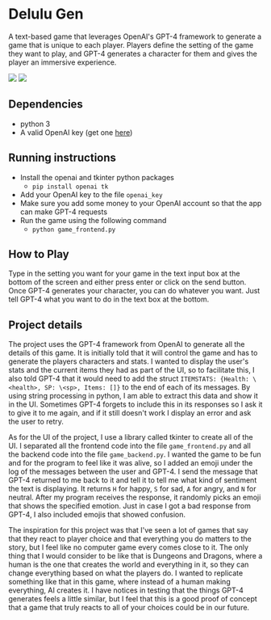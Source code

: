 # Delulu Gen

A text-based game that leverages OpenAI's GPT-4 framework to generate a game that is unique to each player. Players define the setting of the game they want to play, and GPT-4 generates a character for them and gives the player an immersive experience.

![](https://i.imgur.com/jV8drGv.png)
![](https://i.imgur.com/mrHg2ZQ.png)

## Dependencies
* python 3
* A valid OpenAI key (get one [here](https://help.openai.com/en/articles/4936850-where-do-i-find-my-secret-api-key))

## Running instructions
* Install the openai and tkinter python packages
  * `pip install openai tk`
* Add your OpenAI key to the file `openai_key`
* Make sure you add some money to your OpenAI account so that the app can make GPT-4 requests
* Run the game using the following command
  * `python game_frontend.py`

## How to Play

Type in the setting you want for your game in the text input box at the bottom of the screen and either press enter or click on the send button. Once GPT-4 generates your character, you can do whatever you want. Just tell GPT-4 what you want to do in the text box at the bottom.

## Project details
The project uses the GPT-4 framework from OpenAI to generate all the details of this game. It is initially told that it will control the game and has to generate the players characters and stats. I wanted to display the user's stats and the current items they had as part of the UI, so to facilitate this, I also told GPT-4 that it would need to add the struct `ITEMSTATS: {Health: \<health>, SP: \<sp>, Items: []}` to the end of each of its messages. By using string processing in python, I am able to extract this data and show it in the UI. Sometimes GPT-4 forgets to include this in its responses so I ask it to give it to me again, and if it still doesn't work I display an error and ask the user to retry.

As for the UI of the project, I use a library called tkinter to create all of the UI. I separated all the frontend code into the file `game_frontend.py` and all the backend code into the file `game_backend.py`. I wanted the game to be fun and for the program to feel like it was alive, so I added an emoji under the log of the messages between the user and GPT-4. I send the message that GPT-4 returned to me back to it and tell it to tell me what kind of sentiment the text is displaying. It returns `H` for happy, `S` for sad, `A` for angry, and `N` for neutral. After my program receives the response, it randomly picks an emoji that shows the specified emotion. Just in case I got a bad response from GPT-4, I also included emojis that showed confusion. 

The inspiration for this project was that I've seen a lot of games that say that they react to player choice and that everything you do matters to the story, but I feel like no computer game every comes close to it. The only thing that I would consider to be like that is Dungeons and Dragons, where a human is the one that creates the world and everything in it, so they can change everything based on what the players do. I wanted to replicate something like that in this game, where instead of a human making everything, AI creates it. I have notices in testing that the things GPT-4 generates feels a little similar, but I feel that this is a good proof of concept that a game that truly reacts to all of your choices could be in our future.